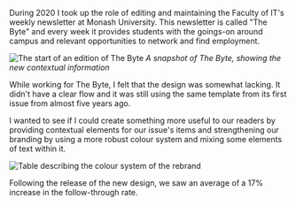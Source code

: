 During 2020 I took up the role of editing and maintaining the Faculty of IT's weekly newsletter at Monash University. This newsletter is called "The Byte" and every week it provides students with the goings-on around campus and relevant opportunities to network and find employment.

![The start of an edition of The Byte](the-byte-header.png)
*A snapshot of The Byte, showing the new contextual information*

While working for The Byte, I felt that the design was somewhat lacking. It didn't have a clear flow and it was still using the same template from its first issue from almost five years ago.

I wanted to see if I could create something more useful to our readers by providing contextual elements for our issue's items and strengthening our branding by using a more robust colour system and mixing some elements of text within it.

![Table describing the colour system of the rebrand](the-byte-color-system.png)

Following the release of the new design, we saw an average of a 17% increase in the follow-through rate.